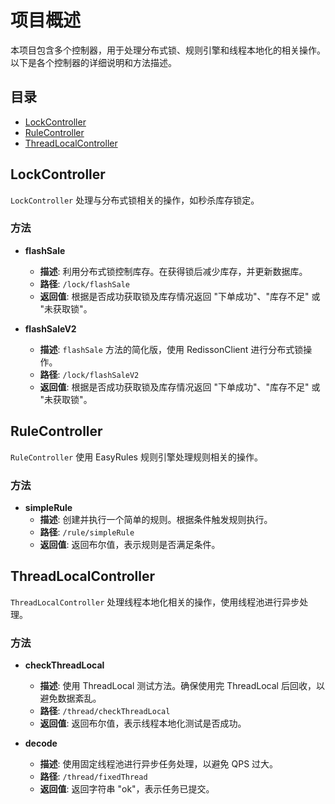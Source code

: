 # 项目概述

本项目包含多个控制器，用于处理分布式锁、规则引擎和线程本地化的相关操作。以下是各个控制器的详细说明和方法描述。

## 目录

- [LockController](#lockcontroller)
- [RuleController](#rulecontroller)
- [ThreadLocalController](#threadlocalcontroller)

## LockController

`LockController` 处理与分布式锁相关的操作，如秒杀库存锁定。

### 方法

- **flashSale**
  - **描述**: 利用分布式锁控制库存。在获得锁后减少库存，并更新数据库。
  - **路径**: `/lock/flashSale`
  - **返回值**: 根据是否成功获取锁及库存情况返回 "下单成功"、"库存不足" 或 "未获取锁"。

- **flashSaleV2**
  - **描述**: `flashSale` 方法的简化版，使用 RedissonClient 进行分布式锁操作。
  - **路径**: `/lock/flashSaleV2`
  - **返回值**: 根据是否成功获取锁及库存情况返回 "下单成功"、"库存不足" 或 "未获取锁"。

## RuleController

`RuleController` 使用 EasyRules 规则引擎处理规则相关的操作。

### 方法

- **simpleRule**
  - **描述**: 创建并执行一个简单的规则。根据条件触发规则执行。
  - **路径**: `/rule/simpleRule`
  - **返回值**: 返回布尔值，表示规则是否满足条件。

## ThreadLocalController

`ThreadLocalController` 处理线程本地化相关的操作，使用线程池进行异步处理。

### 方法

- **checkThreadLocal**
  - **描述**: 使用 ThreadLocal 测试方法。确保使用完 ThreadLocal 后回收，以避免数据紊乱。
  - **路径**: `/thread/checkThreadLocal`
  - **返回值**: 返回布尔值，表示线程本地化测试是否成功。

- **decode**
  - **描述**: 使用固定线程池进行异步任务处理，以避免 QPS 过大。
  - **路径**: `/thread/fixedThread`
  - **返回值**: 返回字符串 "ok"，表示任务已提交。

